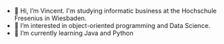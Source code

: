 - 👋 Hi, I’m Vincent. I'm studying informatic business at the Hochschule Fresenius in Wiesbaden.
- 👀 I’m interested in object-oriented programming and Data Science.
- 🌱 I’m currently learning Java and Python

<!---
vincelemke99/vincelemke99 is a ✨ special ✨ repository because its `README.md` (this file) appears on your GitHub profile.
You can click the Preview link to take a look at your changes.
--->

